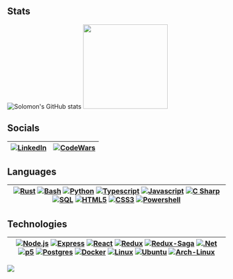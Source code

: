## Stats
![Solomon's GitHub stats](https://github-readme-stats.vercel.app/api?username=sollambert&show_icons=true&count_private=true&theme=tokyonight)
<picture><img height="195" src="https://github-readme-stats.vercel.app/api/top-langs/?username=sollambert&langs_count=6&hide_title=true&layout=compact&hide=HTML,CSS&theme=vision-friendly-dark"/></picture> 

## Socials

| [![LinkedIn][linkedin-shield]][linkedin-url] | [![CodeWars][codewars]][codewars-url] |
|-|-|

## Languages
<!-- ![Top Langs](https://github-readme-stats.vercel.app/api/top-langs/?username=sollambert&hide_title=true&layout=compact&hide=HTML&card_width=200&theme=vision-friendly-dark) -->
| [![Rust]][Rust] [![Bash]][Bash] [![Python]][Python] [![Typescript]][Typescript] [![Javascript]][Javascript] [![C Sharp]][C Sharp] [![SQL]][SQL] [![HTML5]][HTML5] [![CSS3]][CSS3] [![Powershell]][Powershell]|
|-|

## Technologies

| [![Node.js][Node.js]][Node-url] [![Express][Express.js]][Express-url] [![React][React.js]][React-url] [![Redux][Redux]][Redux-url] [![Redux-Saga][Reduxsaga]][Reduxsaga-url] [![.Net][Net]][Net-url] [![p5][p5.js]][p5-url] [![Postgres][postgres]][postgres-url] [![Docker][docker]][docker-url] [![Linux][linux]][linux-url] [![Ubuntu][ubuntu]][ubuntu-url] [![Arch-Linux][arch]][arch-url]|
|-|

![](https://komarev.com/ghpvc/?username=sollambert&label=Visitors+Count&color=green&style=for-the-badge)

<!-- MARKDOWN LINKS & IMAGES -->

[codewars]: https://www.codewars.com/users/sollambert/badges/small
[codewars-url]: https://www.codewars.com/users/sollambert
<!-- https://www.markdownguide.org/basic-syntax/#reference-style-links -->
[product-screenshot]: https://https://github.com/sollambert/cloud-quest/blob/main/documentation/images/cloud_quest_screenshot.png
[license-shield]: https://img.shields.io/github/license/sollambert/cloud-quest.svg?style=for-the-badge
[license-url]: https://github.com/sollambert/cloud-quest/blob/main/LICENSE.TXT
[linkedin-shield]: https://img.shields.io/badge/-LinkedIn-black.svg?style=for-the-badge&logo=linkedin&colorB=555
[linkedin-url]: https://linkedin.com/in/sollambert
[p5.js]: https://img.shields.io/badge/p5.js-30333a?style=for-the-badge&logo=p5dotjs&logoColor=F3245C
[p5-url]: https://p5js.org/
[Node.js]: https://img.shields.io/badge/Node.js-30333a?style=for-the-badge&logo=nodedotjs&logoColor=4FA34D
[Node-url]: https://nodejs.org/
[Express.js]: https://img.shields.io/badge/Express.js-30333a?style=for-the-badge&logo=express&logoColor=36CAFC
[Express-url]: https://expressjs.com/
[django]: https://img.shields.io/badge/django-20232A?style=for-the-badge&logo=django&logoColor=367353
[django-url]: https://www.djangoproject.com/
[postgres]: https://img.shields.io/badge/Postgres-20232A?style=for-the-badge&logo=postgresql&logoColor=2C6790
[postgres-url]: https://www.postgresql.org/
[Redux]: https://img.shields.io/badge/Redux-30333a?style=for-the-badge&logo=redux&logoColor=7747BA
[Redux-url]: https://redux.js.org/
[Reduxsaga]: https://img.shields.io/badge/Redux-Sagas-30333a?style=for-the-badge&logo=reduxsaga&logoColor=82D473
[Reduxsaga-url]: https://redux-saga.js.org/
[heroku]: https://img.shields.io/badge/Heroku-20232a?style=for-the-badge&logo=heroku&logoColor=604888
[heroku-url]: https://www.heroku.com/
[React.js]: https://img.shields.io/badge/React-20232A?style=for-the-badge&logo=react&logoColor=61DAFB
[React-url]: https://reactjs.org/
[Net]: https://img.shields.io/badge/%2ENET-20232A?style=for-the-badge&logo=dotnet&logoColor=61DAFB
[Net-url]: https://dotnet.microsoft.com/en-us/
[docker]: https://img.shields.io/badge/Docker-30333a?style=for-the-badge&logo=docker&logoColor=4796e6
[docker-url]: https://www.docker.com/
[linux]: https://img.shields.io/badge/Linux-30333a?style=for-the-badge&logo=linux&logoColor=d0d0d0
[linux-url]: https://www.linuxfoundation.org/
[ubuntu]: https://img.shields.io/badge/Ubuntu-30333a?style=for-the-badge&logo=ubuntu&logoColor=d95d33
[ubuntu-url]: https://ubuntu.com/
[arch]: https://img.shields.io/badge/Arch-30333a?style=for-the-badge&logo=archlinux&logoColor=418dc6
[arch-url]: https://archlinux.org/
[centos]: https://img.shields.io/badge/CentOS-20232a?style=for-the-badge&logo=centos&logoColor=965388
[centos-url]: https://www.centos.org/
[laravel]: https://img.shields.io/badge/Laravel-20232a?style=for-the-badge&logo=laravel&logoColor=CD5036
[laravel-url]: https://laravel.com/

<!-- Languages -->
[Javascript]: https://img.shields.io/badge/Javascript-20232A?style=for-the-badge&logo=javascript&logoColor=EFD81D
[PHP]: https://img.shields.io/badge/PHP-20232A?style=for-the-badge&logo=php&logoColor=7377AD
[Typescript]: https://img.shields.io/badge/Typescript-20232A?style=for-the-badge&logo=typescript&logoColor=1f77c7
[Python]: https://img.shields.io/badge/Python-20232A?style=for-the-badge&logo=python&logoColor=d0d0d0
[Java]: https://img.shields.io/badge/Java-20232A?style=for-the-badge&logo=oracle&logoColor=C84431
[C Sharp]: https://img.shields.io/badge/C%23-20232A?style=for-the-badge&logo=csharp&logoColor=189f20
[Rust]: https://img.shields.io/badge/Rust-c8c8c8?style=for-the-badge&logo=rust&logoColor=111111
[Go]: https://img.shields.io/badge/Go-20232A?style=for-the-badge&logo=go&logoColor=00a7d0
[SQL]: https://img.shields.io/badge/SQL-20232A?style=for-the-badge
[Powershell]: https://img.shields.io/badge/Powershell-20232A?style=for-the-badge&logo=powershell&logoColor=1f77c7
[Bash]: https://img.shields.io/badge/Bash-c0c0c0?style=for-the-badge&logo=gnubash&logoColor=272e35
[HTML5]: https://img.shields.io/badge/HTML5-30333a?style=for-the-badge&logo=html5&logoColor=cc5434
[CSS3]: https://img.shields.io/badge/CSS3-30333a?style=for-the-badge&logo=css3&logoColor=2950d5
